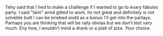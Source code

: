 Tehy said that I hed to make a challenge if I wanted to go to evary fabulas party. I said "laim" annd gitted to work. Its not great and definitely is not solveble butt I can be briebed andd as a bonus I'll get into the partays. Parhaps you are thinking that will be rally obvias but we don't test vary much. Eny how, I wouldn't mind a drank or a plait of piza. Your choice.
